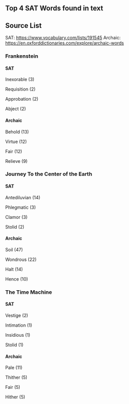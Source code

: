## Top 4 SAT Words found in text

## Source List
SAT:
https://www.vocabulary.com/lists/191545
Archaic: 
https://en.oxforddictionaries.com/explore/archaic-words


### Frankenstein
#### SAT

Inexorable (3)

Requisition (2)

Approbation (2)

Abject (2)

#### Archaic
Behold (13)

Virtue (12)

Fair (12)

Relieve (9)

### Journey To the Center of the Earth
#### SAT
Antediluvian (14)

Phlegmatic (3)

Clamor (3)

Stolid (2)

#### Archaic
Soil (47)

Wondrous (22)

Halt (14)

Hence (10)

### The Time Machine
#### SAT
Vestige (2)

Intimation (1)

Insidious (1)

Stolid (1)

#### Archaic
Pale (11)

Thither (5)

Fair (5)

Hither (5)
